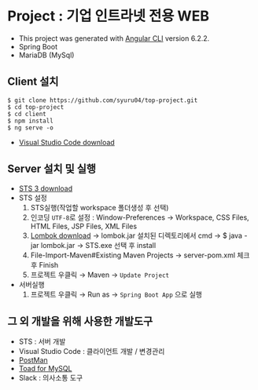 # Project : 기업 인트라넷 전용 WEB

* This project was generated with [Angular CLI](https://github.com/angular/angular-cli) version 6.2.2.
* Spring Boot
* MariaDB (MySql)


## Client 설치 
```
$ git clone https://github.com/syuru04/top-project.git
$ cd top-project
$ cd client
$ npm install
$ ng serve -o
```
* [Visual Studio Code download](https://code.visualstudio.com/)


## Server 설치 및 실행
* [STS 3 download](https://spring.io/tools3/sts/all)
* STS 설정
   1) STS실행(작업할 workspace 폴더생성 후 선택)
   2) 인코딩 `UTF-8`로 설정 : Window-Preferences → Workspace, CSS Files, HTML Files, JSP Files, XML Files
   3) [Lombok download](https://projectlombok.org/download) → lombok.jar 설치된 디렉토리에서 cmd → $ java -jar lombok.jar → STS.exe 선택 후 install
   4) File-Import-Maven#Existing Maven Projects → server-pom.xml 체크 후 Finish
   5) 프로젝트 우클릭 → Maven → `Update Project`
* 서버실행 
   1) 프로젝트 우클릭 → Run as → `Spring Boot App` 으로 실행



## 그 외 개발을 위해 사용한 개발도구
* STS : 서버 개발
* Visual Studio Code : 클라이언트 개발 / 변경관리  
* [PostMan](https://www.getpostman.com/apps) 
* [Toad for MySQL](https://www.toadworld.com/downloads)
* Slack : 의사소통 도구
